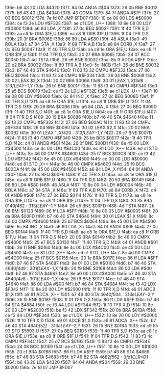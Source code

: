 f36e: b6 43 20     LDA    $4320
f371: 84 04        ANDA   #$04
f373: 26 0b        BNE    $0012
f375: b6 43 40     LDA    $4340
f378: 43           COMA
f379: 84 7f        ANDA   #$7F
f37b: 27 03        BEQ    $0012
f37d: 7e fd 07     JMP    $FD07
f380: 10 ce 00 00  LDS    #$0000
f384: ce f3 2e     LDU    #$F32E
f387: ae c1        LDX    ,U++
f389: 10 8e 08 00  LDY    #$0800
f38d: a6 84        LDA    ,X
f38f: 27 0c        BEQ    $002F
f391: 1f 40        TFR    S,D
f393: aa c8 1e     ORA    $1E,U
f396: ea c8 1f     ORB    $1F,U
f399: 1f 04        TFR    D,S
f39b: 20 3f        BRA    $006E
f39d: 86 80        LDA    #$80
f39f: 48           ASLA
f3a0: 49           ROLA
f3a1: a7 84        STA    ,X
f3a3: 1f 89        TFR    A,B
f3a5: e8 84        EORB   ,X
f3a7: 27 0c        BEQ    $0047
f3a9: 1f 40        TFR    S,D
f3ab: aa c8 1e     ORA    $1E,U
f3ae: ea c8 1f     ORB    $1F,U
f3b1: 1f 04        TFR    D,S
f3b3: 20 27        BRA    $006E
f3b5: 24 07        BCC    $0050
f3b7: 4d           TSTA
f3b8: 26 e6        BNE    $0032
f3ba: 8b ff        ADDA   #$FF
f3bc: 20 e2        BRA    $0032
f3be: 1f 89        TFR    A,B
f3c0: 5c           INCB
f3c1: 26 dd        BNE    $0032
f3c3: b7 46 40     STA    $4640
f3c6: 11 83 f3 32  CMPU   #$F332
f3ca: 27 06        BEQ    $0064
f3cc: 11 83 f3 34  CMPU   #$F334
f3d0: 26 04        BNE    $0068
f3d2: 30 02        LEAX   $2,X
f3d4: 20 02        BRA    $006A
f3d6: 30 01        LEAX   $1,X
f3d8: 31 3f        LEAY   -$1,Y
f3da: 26 b1        BNE    $001F
f3dc: 11 83 f3 40  CMPU   #$F340
f3e0: 25 a5        BCS    $0019
f3e2: ce f3 2e     LDU    #$F32E
f3e5: ae c1        LDX    ,U++
f3e7: 10 8e 08 00  LDY    #$0800
f3eb: 6c 84        INC    ,X
f3ed: 27 0c        BEQ    $008D
f3ef: 1f 40        TFR    S,D
f3f1: aa c8 1e     ORA    $1E,U
f3f4: ea c8 1f     ORB    $1F,U
f3f7: 1f 04        TFR    D,S
f3f9: 20 29        BRA    $00B6
f3fb: a6 84        LDA    ,X
f3fd: 27 0c        BEQ    $009D
f3ff: 1f 40        TFR    S,D
f401: aa c8 1e     ORA    $1E,U
f404: ea c8 1f     ORB    $1F,U
f407: 1f 04        TFR    D,S
f409: 20 19        BRA    $00B6
f40b: b7 46 40     STA    $4640
f40e: 11 83 f3 32  CMPU   #$F332
f412: 27 06        BEQ    $00AC
f414: 11 83 f3 34  CMPU   #$F334
f418: 26 04        BNE    $00B0
f41a: 30 02        LEAX   $2,X
f41c: 20 02        BRA    $00B2
f41e: 30 01        LEAX   $1,X
f420: 31 3f        LEAY   -$1,Y
f422: 26 c7        BNE    $007D
f424: 11 83 f3 40  CMPU   #$F340
f428: 25 bb        BCS    $0077
f42a: 1f 40        TFR    S,D
f42c: c4 01        ANDB   #$01
f42e: 26 0f        BNE    $00D1
f430: 8e 45 00     LDX    #$4500
f433: ce 4c 00     LDU    #$4C00
f436: ec 81        LDD    ,X++
f438: ed c1        STD    ,U++
f43a: 8c 46 00     CMPX   #$4600
f43d: 25 f7        BCS    $00C8
f43f: ce f3 42     LDU    #$F342
f442: 8e 45 00     LDX    #$4500
f445: cc 00 00     LDD    #$0000
f448: ed 81        STD    ,X++
f44a: 8c 46 00     CMPX   #$4600
f44d: 25 f9        BCS    $00DA
f44f: 8e 45 00     LDX    #$4500
f452: a6 84        LDA    ,X
f454: 84 0f        ANDA   #$0F
f456: 27 0c        BEQ    $00F6
f458: 1f 40        TFR    S,D
f45a: aa c8 1e     ORA    $1E,U
f45d: ea c8 1f     ORB    $1F,U
f460: 1f 04        TFR    D,S
f462: 20 53        BRA    $0149
f464: 86 80        LDA    #$80
f466: 48           ASLA
f467: 10 8e 00 04  LDY    #$0004
f46b: 49           ROLA
f46c: a7 84        STA    ,X
f46e: 1f 89        TFR    A,B
f470: e8 84        EORB   ,X
f472: c4 0f        ANDB   #$0F
f474: 27 0c        BEQ    $0114
f476: 1f 40        TFR    S,D
f478: aa c8 1e     ORA    $1E,U
f47b: ea c8 1f     ORB    $1F,U
f47e: 1f 04        TFR    D,S
f480: 20 35        BRA    $0149
f482: 31 3f        LEAY   -$1,Y
f484: 26 e5        BNE    $00FD
f486: 4d           TSTA
f487: 2b 08        BMI    $0123
f489: 86 ff        LDA    #$FF
f48b: 10 8e 00 05  LDY    #$0005
f48f: 20 da        BRA    $00FD
f491: b7 46 40     STA    $4640
f494: 30 01        LEAX   $1,X
f496: 8c 46 00     CMPX   #$4600
f499: 25 b7        BCS    $00E4
f49b: 8e 45 00     LDX    #$4500
f49e: 6c 84        INC    ,X
f4a0: a6 80        LDA    ,X+
f4a2: 84 0f        ANDA   #$0F
f4a4: 27 0c        BEQ    $0144
f4a6: 1f 40        TFR    S,D
f4a8: aa c8 1e     ORA    $1E,U
f4ab: ea c8 1f     ORB    $1F,U
f4ae: 1f 04        TFR    D,S
f4b0: 20 05        BRA    $0149
f4b2: 8c 46 00     CMPX   #$4600
f4b5: 25 e7        BCS    $0130
f4b7: 1f 40        TFR    S,D
f4b9: c4 01        ANDB   #$01
f4bb: 26 11        BNE    $0160
f4bd: 8e 4c 00     LDX    #$4C00
f4c0: ce 45 00     LDU    #$4500
f4c3: ec 81        LDD    ,X++
f4c5: ed c1        STD    ,U++
f4c7: 8c 4d 00     CMPX   #$4D00
f4ca: 25 f7        BCS    $0155
f4cc: 20 1e        BRA    $017E
f4ce: 86 ff        LDA    #$FF
f4d0: b7 46 87     STA    $4687
f4d3: 8e 01 00     LDX    #$0100
f4d6: b7 46 40     STA    $4640
f4d9: 30 1f        LEAX   -$1,X
f4db: 26 f9        BNE    $0168
f4dd: 86 00        LDA    #$00
f4df: b7 46 87     STA    $4687
f4e2: 8e a0 00     LDX    #$A000
f4e5: b7 46 40     STA    $4640
f4e8: 30 1f        LEAX   -$1,X
f4ea: 26 f9        BNE    $0177
f4ec: b7 46 40     STA    $4640
f4ef: 86 00        LDA    #$00
f4f1: b7 46 84     STA    $4684
f4f4: be f3 42     LDX    $F342
f4f7: 10 8e 20 00  LDY    #$2000
f4fb: 1f 10        TFR    X,D
f4fd: e9 01        ADCB   $1,X
f4ff: a9 81        ADCA   ,X++
f501: b7 46 40     STA    $4640
f504: 31 3e        LEAY   -$2,Y
f506: 26 f5        BNE    $018F
f508: 1f 01        TFR    D,X
f50a: 86 ff        LDA    #$FF
f50c: b7 46 84     STA    $4684
f50f: ce f3 44     LDU    #$F344
f512: 1f 10        TFR    X,D
f514: 10 8e 20 00  LDY    #$2000
f518: be f3 42     LDX    $F342
f51b: 20 0b        BRA    $01BA
f51d: ce f3 44     LDU    #$F344
f520: ae c1        LDX    ,U++
f522: 10 8e 20 00  LDY    #$2000
f526: 1f 10        TFR    X,D
f528: e9 01        ADCB   $1,X
f52a: a9 81        ADCA   ,X++
f52c: b7 46 40     STA    $4640
f52f: 31 3e        LEAY   -$2,Y
f531: 26 f5        BNE    $01BA
f533: ed c9 55 93  STD    $5593,U
f537: 27 0a        BEQ    $01D5
f539: 1f 40        TFR    S,D
f53b: aa c8 1e     ORA    $1E,U
f53e: ea c8 1f     ORB    $1F,U
f541: 1f 04        TFR    D,S
f543: 11 83 f3 4c  CMPU   #$F34C
f547: 25 d7        BCS    $01B2
f549: 11 83 f3 4e  CMPU   #$F34E
f54d: 24 08        BCC    $01E9
f54f: ae c1        LDX    ,U++
f551: 10 8e 10 00  LDY    #$1000
f555: 20 cf        BRA    $01B8
f557: 86 ff        LDA    #$FF
f559: b7 46 86     STA    $4686
f55c: b7 46 83     STA    $4683
f55f: b7 46 82     STA    $4682
f562: 0f d1        CLR    <$D1
f564: b6 43 20     LDA    $4320
f567: 84 04        ANDA   #$04
f569: 26 03        BNE    $0200
f56b: 7e fd 07     JMP    $FD07
